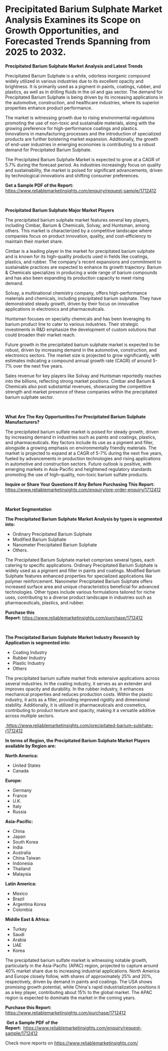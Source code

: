 <p><h1>Precipitated Barium Sulphate Market Analysis Examines its Scope on Growth Opportunities, and Forecasted Trends Spanning from 2025 to 2032.</h1></p><p><strong>Precipitated Barium Sulphate Market Analysis and Latest Trends</strong></p>
<p><p>Precipitated Barium Sulphate is a white, odorless inorganic compound widely utilized in various industries due to its excellent opacity and brightness. It is primarily used as a pigment in paints, coatings, rubber, and plastics, as well as in drilling fluids in the oil and gas sector. The demand for Precipitated Barium Sulphate is being driven by its increasing applications in the automotive, construction, and healthcare industries, where its superior properties enhance product performance.</p><p>The market is witnessing growth due to rising environmental regulations promoting the use of non-toxic and sustainable materials, along with the growing preference for high-performance coatings and plastics. Innovations in manufacturing processes and the introduction of specialized products are further bolstering market expansion. Additionally, the growth of end-user industries in emerging economies is contributing to a robust demand for Precipitated Barium Sulphate.</p><p>The Precipitated Barium Sulphate Market is expected to grow at a CAGR of 5.7% during the forecast period. As industries increasingly focus on quality and sustainability, the market is poised for significant advancements, driven by technological innovations and shifting consumer preferences.</p></p>
<p><strong>Get a Sample PDF of the Report:&nbsp;</strong> <a href="https://www.reliablemarketinsights.com/enquiry/request-sample/1712412?utm_campaign=2177&utm_medium=2&utm_source=Github&utm_content=ia&utm_term=01042025&utm_id=precipitated-barium-sulphate">https://www.reliablemarketinsights.com/enquiry/request-sample/1712412</a></p>
<p>&nbsp;</p>
<p><strong>Precipitated Barium Sulphate Major Market Players</strong></p>
<p><p>The precipitated barium sulphate market features several key players, including Cimbar, Barium & Chemicals, Solvay, and Huntsman, among others. This market is characterized by a competitive landscape where companies focus on product innovation, quality, and cost-efficiency to maintain their market share.</p><p>Cimbar is a leading player in the market for precipitated barium sulphate and is known for its high-quality products used in fields like coatings, plastics, and rubber. The company's recent expansions and commitment to sustainable practices are expected to enhance its growth trajectory. Barium & Chemicals specializes in producing a wide range of barium compounds and has also been expanding its production capacity to meet rising demand.</p><p>Solvay, a multinational chemistry company, offers high-performance materials and chemicals, including precipitated barium sulphate. They have demonstrated steady growth, driven by their focus on innovative applications in electronics and pharmaceuticals. </p><p>Huntsman focuses on specialty chemicals and has been leveraging its barium product line to cater to various industries. Their strategic investments in R&D emphasize the development of custom solutions that could broaden their market reach.</p><p>Future growth in the precipitated barium sulphate market is expected to be robust, driven by increasing demand in the automotive, construction, and electronics sectors. The market size is projected to grow significantly, with estimates indicating a compound annual growth rate (CAGR) of around 5-7% over the next five years.</p><p>Sales revenue for key players like Solvay and Huntsman reportedly reaches into the billions, reflecting strong market positions. Cimbar and Barium & Chemicals also post substantial revenues, showcasing the competitive strength and market presence of these companies within the precipitated barium sulphate sector.</p></p>
<p>&nbsp;</p>
<p><strong>What Are The Key Opportunities For Precipitated Barium Sulphate Manufacturers?</strong></p>
<p><p>The precipitated barium sulfate market is poised for steady growth, driven by increasing demand in industries such as paints and coatings, plastics, and pharmaceuticals. Key factors include its use as a pigment and filler, alongside a growing emphasis on environmentally friendly materials. The market is projected to expand at a CAGR of 5-7% during the next five years, fueled by advancements in production technologies and rising applications in automotive and construction sectors. Future outlook is positive, with emerging markets in Asia-Pacific and heightened regulatory standards promoting the use of high-quality, non-toxic barium sulfate products.</p></p>
<p><strong>Inquire or Share Your Questions If Any Before Purchasing This Report:</strong> <a href="https://www.reliablemarketinsights.com/enquiry/pre-order-enquiry/1712412?utm_campaign=2177&utm_medium=2&utm_source=Github&utm_content=ia&utm_term=01042025&utm_id=precipitated-barium-sulphate">https://www.reliablemarketinsights.com/enquiry/pre-order-enquiry/1712412</a></p>
<p>&nbsp;</p>
<p><strong>Market Segmentation</strong></p>
<p><strong>The Precipitated Barium Sulphate Market Analysis by types is segmented into:</strong></p>
<p><ul><li>Ordinary Precipitated Barium Sulphate</li><li>Modified Barium Sulphate</li><li>Nanometer Precipitated Barium Sulphate</li><li>Others.</li></ul></p>
<p><p>The Precipitated Barium Sulphate market comprises several types, each catering to specific applications. Ordinary Precipitated Barium Sulphate is widely used as a pigment and filler in paints and coatings. Modified Barium Sulphate features enhanced properties for specialized applications like polymer reinforcement. Nanometer Precipitated Barium Sulphate offers increased surface area and unique characteristics beneficial for advanced technologies. Other types include various formulations tailored for niche uses, contributing to a diverse product landscape in industries such as pharmaceuticals, plastics, and rubber.</p></p>
<p><strong>Purchase this Report:&nbsp;</strong><a href="https://www.reliablemarketinsights.com/purchase/1712412?utm_campaign=2177&utm_medium=2&utm_source=Github&utm_content=ia&utm_term=01042025&utm_id=precipitated-barium-sulphate">https://www.reliablemarketinsights.com/purchase/1712412</a></p>
<p>&nbsp;</p>
<p><strong>The Precipitated Barium Sulphate Market Industry Research by Application is segmented into:</strong></p>
<p><ul><li>Coating Industry</li><li>Rubber Industry</li><li>Plastic Industry</li><li>Others</li></ul></p>
<p><p>The precipitated barium sulfate market finds extensive applications across several industries. In the coating industry, it serves as an extender and improves opacity and durability. In the rubber industry, it enhances mechanical properties and reduces production costs. Within the plastic industry, it acts as a filler, providing improved rigidity and dimensional stability. Additionally, it is utilized in pharmaceuticals and cosmetics, contributing to product texture and opacity, making it a versatile additive across multiple sectors.</p></p>
<p><a href="https://www.reliablemarketinsights.com/precipitated-barium-sulphate-r1712412?utm_campaign=2177&utm_medium=2&utm_source=Github&utm_content=ia&utm_term=01042025&utm_id=precipitated-barium-sulphate">&nbsp;https://www.reliablemarketinsights.com/precipitated-barium-sulphate-r1712412</a></p>
<p><strong>In terms of Region, the Precipitated Barium Sulphate Market Players available by Region are:</strong></p>
<p>
    <p> <strong> North America: </strong>
        <ul>
            <li>United States</li>
            <li>Canada</li>
        </ul>
        </p> 
    <p> <strong> Europe: </strong>
        <ul>
            <li>Germany</li>
            <li>France</li>
            <li>U.K.</li>
            <li>Italy</li>
            <li>Russia</li>
        </ul>
        </p> 
    <p> <strong> Asia-Pacific: </strong>
        <ul>
            <li>China</li>
            <li>Japan</li>
            <li>South Korea</li>
            <li>India</li>
            <li>Australia</li>
            <li>China Taiwan</li>
            <li>Indonesia</li>
            <li>Thailand</li>
            <li>Malaysia</li>
        </ul>
        </p> 
    <p> <strong> Latin America: </strong>
        <ul>
            <li>Mexico</li>
            <li>Brazil</li>
            <li>Argentina Korea</li>
            <li>Colombia</li>
        </ul>
        </p> 
    <p> <strong> Middle East & Africa: </strong>
        <ul>
            <li>Turkey</li>
            <li>Saudi</li>
            <li>Arabia</li>
            <li>UAE</li>
            <li>Korea</li>
        </ul>
    </p>
    </p>
<p><p>The precipitated barium sulfate market is witnessing notable growth, particularly in the Asia-Pacific (APAC) region, projected to capture around 40% market share due to increasing industrial applications. North America and Europe closely follow, with shares of approximately 25% and 20%, respectively, driven by demand in paints and coatings. The USA shows promising growth potential, while China's rapid industrialization positions it as a key player, contributing about 15% to the global market. The APAC region is expected to dominate the market in the coming years.</p></p>
<p><strong>Purchase this Report: </strong><a href="https://www.reliablemarketinsights.com/purchase/1712412?utm_campaign=2177&utm_medium=2&utm_source=Github&utm_content=ia&utm_term=01042025&utm_id=precipitated-barium-sulphate">https://www.reliablemarketinsights.com/purchase/1712412</a></p>
<p>&nbsp;<strong>Get a Sample PDF of the Report:&nbsp;&nbsp;</strong><a href="https://www.reliablemarketinsights.com/enquiry/request-sample/1712412?utm_campaign=2177&utm_medium=2&utm_source=Github&utm_content=ia&utm_term=01042025&utm_id=precipitated-barium-sulphate">https://www.reliablemarketinsights.com/enquiry/request-sample/1712412</a></p>
<p><strong></strong></p>
<p>Check more reports on <a href="https://www.reliablemarketinsights.com/?utm_campaign=2177&utm_medium=2&utm_source=Github&utm_content=ia&utm_term=01042025&utm_id=precipitated-barium-sulphate">https://www.reliablemarketinsights.com/</a></p>